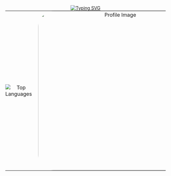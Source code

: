 <!--
<div align="center">
  <table style="width: 100%; border: none;">
    <tr>
      <h2>👋 Hi, I'm DeoDorqnt387</h2>
      <td style="text-align: center; vertical-align: middle; padding: 20px;">
        <img src="https://github-readme-stats.vercel.app/api/top-langs?username=deodorqnt387&show_icons=true&locale=en&layout=compact&theme=tokyonight&border_color=58a6ff&bg_color=0d1117" alt="Top Languages" />
      </td>
      <td style="text-align: center; vertical-align: middle; width: 200px; padding: 20px;">
        <img src="https://github.com/user-attachments/assets/04f933a4-b89d-4c61-84a7-095458f53bf2" alt="Profile Image" style="width: 500px; height: auto; border-radius: 50px;">
      </td>
    </tr>
  </table>
</div>
-->
<div align="center">
  <a href="https://git.io/typing-svg">
    <img src="https://readme-typing-svg.demolab.com?font=Manufacturing+Consent&size=30&duration=4000&pause=500&color=F70045&center=true&vCenter=true&width=500&lines=Humanity+has+Declined;I+ask+of+thee%2C+art+thou+mankind%3F" alt="Typing SVG" />
  </a>
</div>
<div align="center">
  <table cellpadding="0" cellspacing="0" border="0" style="border: none; border-collapse: collapse; margin: 0 auto;">
    <tr style="border: none;">
      <td style="border: none; padding: 0; text-align: center; vertical-align: middle;">
        <img src="https://github-readme-stats.vercel.app/api/top-langs?username=deodorqnt387&show_icons=true&locale=en&layout=compact&theme=tokyonight&border_color=393053&bg_color=181420" alt="Top Languages" />
      </td>
      <td style="border: none; padding: 0 0 0 20px; text-align: center; vertical-align: middle;">
        <img src="https://github.com/user-attachments/assets/04f933a4-b89d-4c61-84a7-095458f53bf2" alt="Profile Image" style="width: 500px; height: auto; border-radius: 50px;">
      </td>
    </tr>
  </table>
</div>
